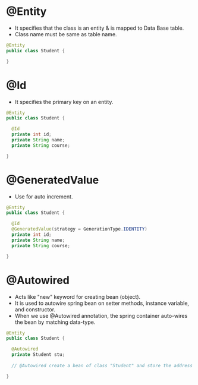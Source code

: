 # @Entity

- It specifies that the class is an entity & is mapped to Data Base table.
- Class name must be same as table name.

```java
@Entity
public class Student {

}
```

# @Id

- It specifies the primary key on an entity.

```java
@Entity
public class Student {

  @Id
  private int id;
  private String name;
  private String course;

}
```

# @GeneratedValue

- Use for auto increment.

```java
@Entity
public class Student {

  @Id
  @GeneratedValue(strategy = GenerationType.IDENTITY)
  private int id;
  private String name;
  private String course;

}
```

# @Autowired

- Acts like "new" keyword for creating bean (object).
- It is used to autowire spring bean on setter methods, instance variable, and constructor.
- When we use @Autowired annotation, the spring container auto-wires the bean by matching data-type.

```java
@Entity
public class Student {

  @Autowired
  private Student stu;
  
  // @Autowired create a bean of class "Student" and store the address in "stu"

}
```
















